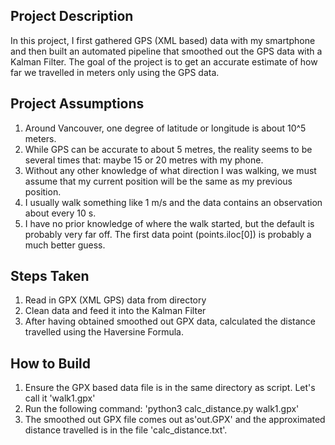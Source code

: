 ## Project Description

In this project, I first gathered GPS (XML based) data with my smartphone and then built an automated pipeline that smoothed out the GPS data with a Kalman Filter. 
The goal of the project is to get an accurate estimate of how far we travelled in meters only using the GPS data.

## Project Assumptions

1) Around Vancouver, one degree of latitude or longitude is about 10^5 meters. 
2) While GPS can be accurate to about 5 metres, the reality seems to be several times that: maybe 15 or 20 metres with my phone.
3) Without any other knowledge of what direction I was walking, we must assume that my current position will be the same as my previous position.
4) I usually walk something like 1 m/s and the data contains an observation about every 10 s.
5) I have no prior knowledge of where the walk started, but the default is probably very far off. The first data point (points.iloc[0]) is 
probably a much better guess.

## Steps Taken

1) Read in GPX (XML GPS) data from directory
2) Clean data and feed it into the Kalman Filter
3) After having obtained smoothed out GPX data, calculated the distance travelled using the Haversine Formula.

## How to Build

1) Ensure the GPX based data file is in the same directory as script. Let's call it 'walk1.gpx'
2) Run the following command: 'python3 calc_distance.py walk1.gpx'
3) The smoothed out GPX file comes out as'out.GPX' and the approximated distance travelled is in the file 'calc_distance.txt'.
